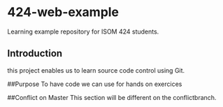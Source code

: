 # 424-web-example
Learning example repository for ISOM 424 students.

## Introduction
this project enables us to learn source code control using Git.

##Purpose
To have code we can use for hands on exercices

##Conflict on Master
This section will be different on the conflictbranch.
